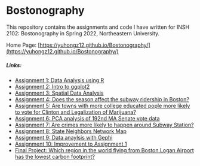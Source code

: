 # Bostonography

This repository contains the assignments and code I have written for INSH 2102: Bostonography in Spring 2022, Northeastern University.

Home Page: [https://yuhongz12.github.io/Bostonography/](https://yuhongz12.github.io/Bostonography/)

##### Links:

* [Assignment 1: Data Analysis using R](https://yuhongz12.github.io/Bostonography/projects/assignment1/assignment1.html)
* [Assignment 2: Intro to ggplot2](https://yuhongz12.github.io/Bostonography/projects/Assignment2/Assignment2.html)
* [Assignment 3: Spatial Data Analysis](https://yuhongz12.github.io/Bostonography/projects/Assignment3/Assignment3.html)
* [Assignment 4: Does the season affect the subway ridership in Boston?](https://yuhongz12.github.io/Bostonography/projects/Assignment4/Assignment4.html)
* [Assignment 5: Are towns with more college educated pople more likely to vote for Clinton and Legalization of Marijuana?](https://yuhongz12.github.io/Bostonography/projects/Assignment5/Assignment5.html)
* [Assignment 6: PCA analysis of 192nd MA Senate vote data](https://yuhongz12.github.io/Bostonography/projects/Assignment6/Assignment6.html)
* [Assignment 7: Are crimes more likely to happen around Subway Station?](https://yuhongz12.github.io/Bostonography/projects/Assignment7/Assignment7.html)
* [Assignment 8: State Neighbors Network Map](https://yuhongz12.github.io/Bostonography/projects/Assignment8/Assignment8.html)
* [Assignment 9: Data anaylsis with Gephi](https://yuhongz12.github.io/Bostonography/projects/Assignment9/Assignment9.html)
* [Assignment 10: Improvement to Assignment 1](https://yuhongz12.github.io/Bostonography/projects/Assignment10/Assignment10.html)
* [Final Project: Which region in the world flying from Boston Logan Airport has the lowest carbon footprint?](https://yuhongz12.github.io/Bostonography/projects/Final/index.html)



